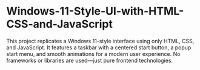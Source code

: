 # Windows-11-Style-UI-with-HTML-CSS-and-JavaScript
This project replicates a Windows 11-style interface using only HTML, CSS, and JavaScript. It features a taskbar with a centered start button, a popup start menu, and smooth animations for a modern user experience. No frameworks or libraries are used—just pure frontend technologies.
